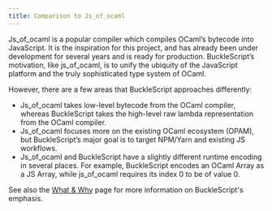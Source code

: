 ```yaml
---
title: Comparison to Js_of_ocaml
---
```


Js_of_ocaml is a popular compiler which compiles OCaml’s bytecode into JavaScript. It is the inspiration for this project, and has already been under development for several years and is ready for production. BuckleScript’s motivation, like js_of_ocaml, is to unify the ubiquity of the JavaScript platform and the truly sophisticated type system of OCaml.

However, there are a few areas that BuckleScript approaches differently:

- Js_of_ocaml takes low-level bytecode from the OCaml compiler, whereas BuckleScript takes the high-level raw lambda representation from the OCaml compiler.
- Js_of_ocaml focuses more on the existing OCaml ecosystem (OPAM), but BuckleScript’s major goal is to target NPM/Yarn and existing JS workflows.
- Js_of_ocaml and BuckleScript have a slightly different runtime encoding in several places. For example, BuckleScript encodes an OCaml Array as a JS Array, while js_of_ocaml requires its index 0 to be of value 0.

See also the [What & Why](what-why.md) page for more information on BuckleScript's emphasis.
